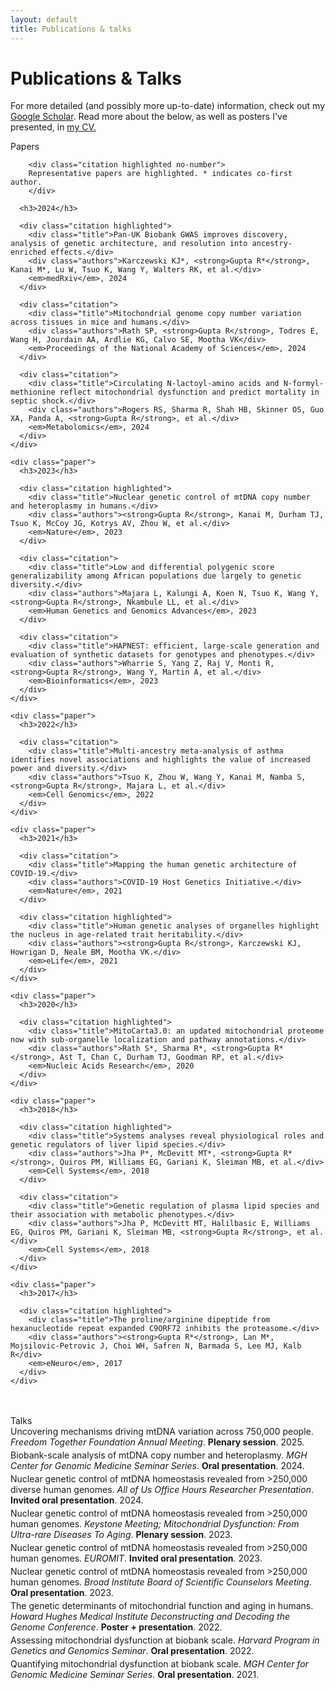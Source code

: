 ```yaml
---
layout: default
title: Publications & talks
---
```


<div class="publications">
  <h1 class="page-title">Publications & Talks</h1>
  <p>For more detailed (and possibly more up-to-date) information, check out my <a href="https://scholar.google.com/citations?user=mEIsOuMAAAAJ&hl=en">Google Scholar</a>. Read more about the below, as well as posters I've presented, in <a href="/assets/cv.pdf">my CV.</a></p>

  <div class="subheading">Papers</div>

  <section class="papers">
    <div class="paper">

        <div class="citation highlighted no-number">
        Representative papers are highlighted. * indicates co-first author.
        </div>

      <h3>2024</h3>
      
      <div class="citation highlighted">
        <div class="title">Pan-UK Biobank GWAS improves discovery, analysis of genetic architecture, and resolution into ancestry-enriched effects.</div>
        <div class="authors">Karczewski KJ*, <strong>Gupta R*</strong>, Kanai M*, Lu W, Tsuo K, Wang Y, Walters RK, et al.</div>
        <em>medRxiv</em>, 2024
      </div>

      <div class="citation">
        <div class="title">Mitochondrial genome copy number variation across tissues in mice and humans.</div>
        <div class="authors">Rath SP, <strong>Gupta R</strong>, Todres E, Wang H, Jourdain AA, Ardlie KG, Calvo SE, Mootha VK</div>
        <em>Proceedings of the National Academy of Sciences</em>, 2024
      </div>

      <div class="citation">
        <div class="title">Circulating N-lactoyl-amino acids and N-formyl-methionine reflect mitochondrial dysfunction and predict mortality in septic shock.</div>
        <div class="authors">Rogers RS, Sharma R, Shah HB, Skinner OS, Guo XA, Panda A, <strong>Gupta R</strong>, et al.</div>
        <em>Metabolomics</em>, 2024
      </div>
    </div>

    <div class="paper">
      <h3>2023</h3>
      
      <div class="citation highlighted">
        <div class="title">Nuclear genetic control of mtDNA copy number and heteroplasmy in humans.</div>
        <div class="authors"><strong>Gupta R</strong>, Kanai M, Durham TJ, Tsuo K, McCoy JG, Kotrys AV, Zhou W, et al.</div>
        <em>Nature</em>, 2023
      </div>

      <div class="citation">
        <div class="title">Low and differential polygenic score generalizability among African populations due largely to genetic diversity.</div>
        <div class="authors">Majara L, Kalungi A, Koen N, Tsuo K, Wang Y, <strong>Gupta R</strong>, Nkambule LL, et al.</div>
        <em>Human Genetics and Genomics Advances</em>, 2023
      </div>

      <div class="citation">
        <div class="title">HAPNEST: efficient, large-scale generation and evaluation of synthetic datasets for genotypes and phenotypes.</div>
        <div class="authors">Wharrie S, Yang Z, Raj V, Monti R, <strong>Gupta R</strong>, Wang Y, Martin A, et al.</div>
        <em>Bioinformatics</em>, 2023
      </div>
    </div>

    <div class="paper">
      <h3>2022</h3>
      
      <div class="citation">
        <div class="title">Multi-ancestry meta-analysis of asthma identifies novel associations and highlights the value of increased power and diversity.</div>
        <div class="authors">Tsuo K, Zhou W, Wang Y, Kanai M, Namba S, <strong>Gupta R</strong>, Majara L, et al.</div>
        <em>Cell Genomics</em>, 2022
      </div>
    </div>

    <div class="paper">
      <h3>2021</h3>
      
      <div class="citation">
        <div class="title">Mapping the human genetic architecture of COVID-19.</div>
        <div class="authors">COVID-19 Host Genetics Initiative.</div>
        <em>Nature</em>, 2021
      </div>

      <div class="citation highlighted">
        <div class="title">Human genetic analyses of organelles highlight the nucleus in age-related trait heritability.</div>
        <div class="authors"><strong>Gupta R</strong>, Karczewski KJ, Howrigan D, Neale BM, Mootha VK.</div>
        <em>eLife</em>, 2021
      </div>
    </div>

    <div class="paper">
      <h3>2020</h3>
      
      <div class="citation highlighted">
        <div class="title">MitoCarta3.0: an updated mitochondrial proteome now with sub-organelle localization and pathway annotations.</div>
        <div class="authors">Rath S*, Sharma R*, <strong>Gupta R*</strong>, Ast T, Chan C, Durham TJ, Goodman RP, et al.</div>
        <em>Nucleic Acids Research</em>, 2020
      </div>
    </div>

    <div class="paper">
      <h3>2018</h3>
      
      <div class="citation highlighted">
        <div class="title">Systems analyses reveal physiological roles and genetic regulators of liver lipid species.</div>
        <div class="authors">Jha P*, McDevitt MT*, <strong>Gupta R*</strong>, Quiros PM, Williams EG, Gariani K, Sleiman MB, et al.</div>
        <em>Cell Systems</em>, 2018
      </div>

      <div class="citation">
        <div class="title">Genetic regulation of plasma lipid species and their association with metabolic phenotypes.</div>
        <div class="authors">Jha P, McDevitt MT, Halilbasic E, Williams EG, Quiros PM, Gariani K, Sleiman MB, <strong>Gupta R</strong>, et al.</div>
        <em>Cell Systems</em>, 2018
      </div>
    </div>

    <div class="paper">
      <h3>2017</h3>
      
      <div class="citation highlighted">
        <div class="title">The proline/arginine dipeptide from hexanucleotide repeat expanded C9ORF72 inhibits the proteasome.</div>
        <div class="authors"><strong>Gupta R*</strong>, Lan M*, Mojsilovic-Petrovic J, Choi WH, Safren N, Barmada S, Lee MJ, Kalb R</div>
        <em>eNeuro</em>, 2017
      </div>
    </div>
  </section>

  <div class="subheading" style="margin-top: 3rem;">Talks</div>

  <section class="papers" style="counter-reset: citation-counter 10">
    <div class="paper">
      <div class="citation" style="padding-bottom: 0.25rem">
        Uncovering mechanisms driving mtDNA variation across 750,000 people. <em>Freedom Together Foundation Annual Meeting</em>. <strong>Plenary session</strong>. 2025.
      </div>
      <div class="citation" style="padding-bottom: 0.25rem">
        Biobank-scale analysis of mtDNA copy number and heteroplasmy. <em>MGH Center for Genomic Medicine Seminar Series</em>. <strong>Oral presentation</strong>. 2024.
      </div>
      <div class="citation" style="padding-bottom: 0.25rem">
        Nuclear genetic control of mtDNA homeostasis revealed from >250,000 diverse human genomes. <em>All of Us Office Hours Researcher Presentation</em>. <strong>Invited oral presentation</strong>. 2024.
      </div>
      <div class="citation" style="padding-bottom: 0.25rem">
        Nuclear genetic control of mtDNA homeostasis revealed from >250,000 human genomes. <em>Keystone Meeting; Mitochondrial Dysfunction: From Ultra-rare Diseases To Aging</em>. <strong>Plenary session</strong>. 2023.
      </div>
      <div class="citation" style="padding-bottom: 0.25rem">
        Nuclear genetic control of mtDNA homeostasis revealed from >250,000 human genomes. <em>EUROMIT</em>. <strong>Invited oral presentation</strong>. 2023.
      </div>
      <div class="citation" style="padding-bottom: 0.25rem">
        Nuclear genetic control of mtDNA homeostasis revealed from >250,000 human genomes. <em>Broad Institute Board of Scientific Counselors Meeting</em>. <strong>Oral presentation</strong>. 2023.
      </div>
      <div class="citation" style="padding-bottom: 0.25rem">
        The genetic determinants of mitochondrial function and aging in humans. <em>Howard Hughes Medical Institute Deconstructing and Decoding the Genome Conference</em>. <strong>Poster + presentation</strong>. 2022.
      </div>
      <div class="citation" style="padding-bottom: 0.25rem">
        Assessing mitochondrial dysfunction at biobank scale. <em>Harvard Program in Genetics and Genomics Seminar</em>. <strong>Oral presentation</strong>. 2022.
      </div>
      <div class="citation" style="padding-bottom: 0.25rem">
        Quantifying mitochondrial dysfunction at biobank scale. <em>MGH Center for Genomic Medicine Seminar Series</em>. <strong>Oral presentation</strong>. 2021.
      </div>
    </div>
  </section>
<!---
  <div class="subheading" style="margin-top: 3rem;">Posters</div>

  <section class="papers">
    <div class="paper">
      <h3>2024</h3>
      <div class="citation" style="padding-bottom: 0.25rem">
        Pervasive human mitochondrial-nuclear interactions and their implications for disease identified across >600,000 individuals. <em>American Society of Human Genetics</em>.
      </div>
    </div>
    <div class="paper">
      <h3>2022</h3>
      <div class="citation" style="padding-bottom: 0.25rem">
        Quantifying mitochondrial dysfunction at biobank scale using insights from rare disease. <em>American Society of Human Genetics</em>.
      </div>
      <div class="citation" style="padding-bottom: 0.25rem">
        Organelles and aging: a human genetic approach. <em>Harvard Program in Genetics and Genomics Symposium</em>.
      </div>
    </div>
    <div class="paper">
      <h3>2021</h3>
      <div class="citation" style="padding-bottom: 0.25rem">
        Organelles and aging: a human genetic approach. <em>American Society of Human Genetics</em>.
      </div>
      <div class="citation" style="padding-bottom: 0.25rem">
        Human genetic analyses of organelles highlight the nucleus, but not the mitochondrion, in age-related trait heritability. <em>MGH Scientific Advisory Board Meeting</em>.
      </div>
    </div>
    <div class="paper">
      <h3>2019</h3>
      <div class="citation" style="padding-bottom: 0.25rem">
        An acute presentation of hereditary pancreatitis in a 24-year-old. <em>New England Regional Society of General Internal Medicine</em>.
      </div>
      <div class="citation" style="padding-bottom: 0.25rem">
        Human Genetics of Mitochondrial DNA Copy Number Variation. <em>Harvard Medical School Soma Weiss Student Research Day</em>.
      </div>
    </div>
    <div class="paper">
      <h3>2017</h3>
      <div class="citation" style="padding-bottom: 0.25rem">
        Identification and Bioinformatic Network Analysis of Lipid Quantitative Trait Loci. <em>Morgridge Scientific Advisory Board Meeting</em>.
      </div>
    </div>
    <div class="paper">
      <h3>2016</h3>
      <div class="citation" style="padding-bottom: 0.25rem">
        The Proline/Arginine Dipeptide from C9orf72 RAN Translation Leads to Cellular Degradation Pathway Dysfunction. <em>Penn Symposium on Undergraduate Research in Biology</em>.
      </div>
    </div>
  </section>
-->

</div> 